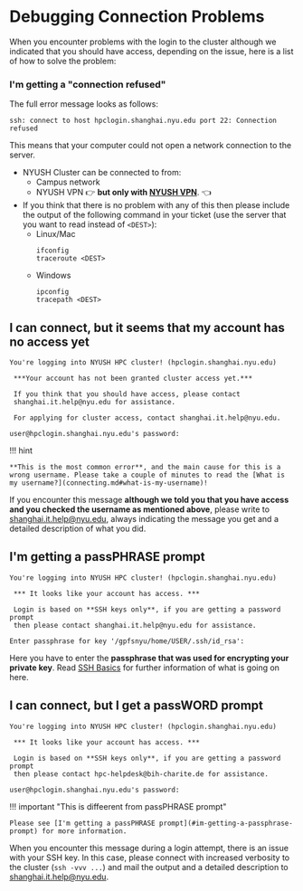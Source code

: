 # Debugging Connection Problems

When you encounter problems with the login to the cluster although we indicated
that you should have access, depending on the issue, here is a list of how to
solve the problem:

### I'm getting a "connection refused"

The full error message looks as follows:

```
ssh: connect to host hpclogin.shanghai.nyu.edu port 22: Connection refused
```

This means that your computer could not open a network connection to the server.

- NYUSH Cluster can be connected to from:
    - Campus network
    - NYUSH VPN :point_right: **but only with [NYUSH VPN](./from-external.md#zusatzantrag-b-recommended)**. :point_left:
- If you think that there is no problem with any of this then please include the output of the following command in your ticket (use the server that you want to read instead of `<DEST>`):
    - Linux/Mac
        ```
        ifconfig
        traceroute <DEST>
        ```
    - Windows
        ```
        ipconfig
        tracepath <DEST>
        ```

## I can connect, but it seems that my account has no access yet

```
You're logging into NYUSH HPC cluster! (hpclogin.shanghai.nyu.edu)

 ***Your account has not been granted cluster access yet.***

 If you think that you should have access, please contact
 shanghai.it.help@nyu.edu for assistance.

 For applying for cluster access, contact shanghai.it.help@nyu.edu.

user@hpclogin.shanghai.nyu.edu's password:
```

!!! hint

    **This is the most common error**, and the main cause for this is a wrong username. Please take a couple of minutes to read the [What is my username?](connecting.md#what-is-my-username)!

If you encounter this message **although we told you that you have access and you checked the username as mentioned above**,
please write to [shanghai.it.help@nyu.edu](mailto:shanghai.it.help@nyu.edu),
always indicating the message you get and a detailed description of what you
did.

## I'm getting a passPHRASE prompt

```
You're logging into NYUSH HPC cluster! (hpclogin.shanghai.nyu.edu)

 *** It looks like your account has access. ***

 Login is based on **SSH keys only**, if you are getting a password prompt
 then please contact shanghai.it.help@nyu.edu for assistance.

Enter passphrase for key '/gpfsnyu/home/USER/.ssh/id_rsa':
```

Here you have to enter the **passphrase that was used for encrypting your private key**.
Read [SSH Basics](./ssh-basics.md#ssh-keys) for further information of what is going on here.

## I can connect, but I get a passWORD prompt

```
You're logging into NYUSH HPC cluster! (hpclogin.shanghai.nyu.edu)

 *** It looks like your account has access. ***

 Login is based on **SSH keys only**, if you are getting a password prompt
 then please contact hpc-helpdesk@bih-charite.de for assistance.

user@hpclogin.shanghai.nyu.edu's password:
```

!!! important "This is diffeerent from passPHRASE prompt"

    Please see [I'm getting a passPHRASE prompt](#im-getting-a-passphrase-prompt) for more information.

When you encounter this message during a login attempt, there is an issue with
your SSH key. In this case, please connect with increased verbosity to the
cluster (`ssh -vvv ...`) and mail the output and a detailed description to
[shanghai.it.help@nyu.edu](mailto:shanghai.it.help@nyu.edu).

